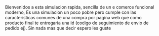 Bienvenidos a esta simulacion rapida, sencilla de un e comerce funcional moderno, Es una simulacion un poco pobre pero cumple con las caracteristicas comunes de una compra por pagina web que como producto final te entregaria una id (codigo de seguimiento de envio de pedido ej). Sin nada mas que decir espero les guste
